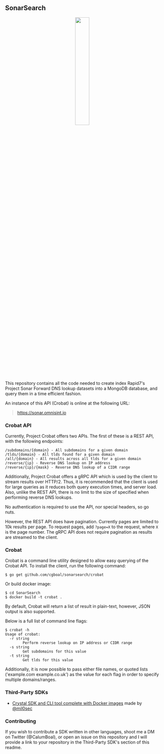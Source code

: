 ## SonarSearch
<p align="center">
  <img width="30%" height="30%" src="https://sonar.omnisint.io/img/crobat.png">
</p>
This repository contains all the code needed to create index Rapid7's Project Sonar Forward DNS lookup datasets into a MongoDB database, and query them in a time efficient fashion.

An instance of this API (Crobat) is online at the following URL:

> https://sonar.omnisint.io

### Crobat API

Currently, Project Crobat offers two APIs. The first of these is a REST API, with the following endpoints:

``` normal
/subdomains/{domain} - All subdomains for a given domain
/tlds/{domain} - All tlds found for a given domain
/all/{domain} - All results across all tlds for a given domain
/reverse/{ip} - Reverse DNS lookup on IP address
/reverse/{ip}/{mask} - Reverse DNS lookup of a CIDR range
```

Additionally, Project Crobat offers a gRPC API which is used by the client to stream results over HTTP/2. Thus, it is recommended that the client is used for large queries as it reduces both query execution times, and server load. Also, unlike the REST API, there is no limit to the size of specified when performing reverse DNS lookups.

No authentication is required to use the API, nor special headers, so go nuts.

However, the REST API does have pagination. Currently pages are limited to 10k results per page. To request pages, add `?page=X` to the request, where `X` is the page number. The gRPC API does not require pagination as results are streamed to the client.

### Crobat
Crobat is a command line utility designed to allow easy querying of the Crobat API. To install the client, run the following command:
``` normal
$ go get github.com/cgboal/sonarsearch/crobat
```

Or build docker image:

```
$ cd SonarSearch
$ docker build -t crobat .
```

By default, Crobat will return a list of result in plain-text, however, JSON output is also supported.

Below is a full list of command line flags:
``` normal
$ crobat -h
Usage of crobat:
  -r string
        Perform reverse lookup on IP address or CIDR range
  -s string
        Get subdomains for this value
  -t string
        Get tlds for this value
```

Additionally, it is now possible to pass either file names, or quoted lists ('example.com example.co.uk') as the value for each flag in order to specify multiple domains/ranges.


### Third-Party SDKs

* [Crystal SDK and CLI tool complete with Docker images](https://github.com/PercussiveElbow/crobat-sdk-crystal) made by [@mil0sec](https://twitter.com/mil0sec)

### Contributing
If you wish to contribute a SDK written in other languages, shoot me a DM on Twitter (@CalumBoal), or open an issue on this repository and I will provide a link to your repository in the Third-Party SDK's section of this readme.
